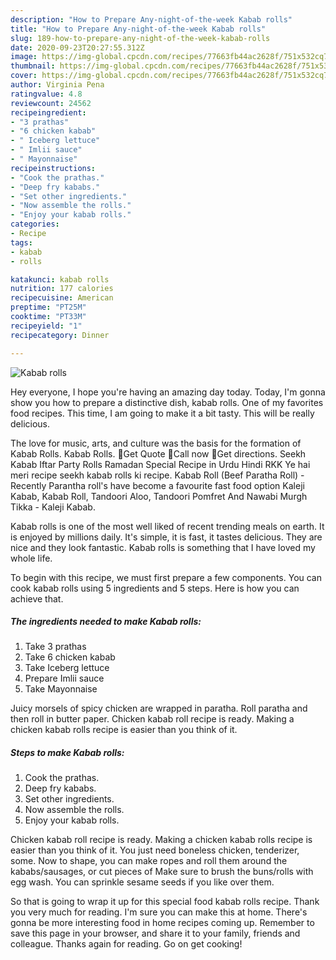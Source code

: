 ```yaml
---
description: "How to Prepare Any-night-of-the-week Kabab rolls"
title: "How to Prepare Any-night-of-the-week Kabab rolls"
slug: 189-how-to-prepare-any-night-of-the-week-kabab-rolls
date: 2020-09-23T20:27:55.312Z
image: https://img-global.cpcdn.com/recipes/77663fb44ac2628f/751x532cq70/kabab-rolls-recipe-main-photo.jpg
thumbnail: https://img-global.cpcdn.com/recipes/77663fb44ac2628f/751x532cq70/kabab-rolls-recipe-main-photo.jpg
cover: https://img-global.cpcdn.com/recipes/77663fb44ac2628f/751x532cq70/kabab-rolls-recipe-main-photo.jpg
author: Virginia Pena
ratingvalue: 4.8
reviewcount: 24562
recipeingredient:
- "3 prathas"
- "6 chicken kabab"
- " Iceberg lettuce"
- " Imlii sauce"
- " Mayonnaise"
recipeinstructions:
- "Cook the prathas."
- "Deep fry kababs."
- "Set other ingredients."
- "Now assemble the rolls."
- "Enjoy your kabab rolls."
categories:
- Recipe
tags:
- kabab
- rolls

katakunci: kabab rolls 
nutrition: 177 calories
recipecuisine: American
preptime: "PT25M"
cooktime: "PT33M"
recipeyield: "1"
recipecategory: Dinner

---
```



![Kabab rolls](https://img-global.cpcdn.com/recipes/77663fb44ac2628f/751x532cq70/kabab-rolls-recipe-main-photo.jpg)

Hey everyone, I hope you're having an amazing day today. Today, I'm gonna show you how to prepare a distinctive dish, kabab rolls. One of my favorites food recipes. This time, I am going to make it a bit tasty. This will be really delicious.

The love for music, arts, and culture was the basis for the formation of Kabab Rolls. Kabab Rolls. Get Quote Call now Get directions. Seekh Kabab Iftar Party Rolls Ramadan Special Recipe in Urdu Hindi RKK Ye hai meri recipe seekh kabab rolls ki recipe. Kabab Roll (Beef Paratha Roll) - Recently Parantha roll&#39;s have become a favourite fast food option Kaleji Kabab, Kabab Roll, Tandoori Aloo, Tandoori Pomfret And Nawabi Murgh Tikka - Kaleji Kabab.

Kabab rolls is one of the most well liked of recent trending meals on earth. It is enjoyed by millions daily. It's simple, it is fast, it tastes delicious. They are nice and they look fantastic. Kabab rolls is something that I have loved my whole life.


To begin with this recipe, we must first prepare a few components. You can cook kabab rolls using 5 ingredients and 5 steps. Here is how you can achieve that.

<!--inarticleads1-->

##### The ingredients needed to make Kabab rolls:

1. Take 3 prathas
1. Take 6 chicken kabab
1. Take  Iceberg lettuce
1. Prepare  Imlii sauce
1. Take  Mayonnaise


Juicy morsels of spicy chicken are wrapped in paratha. Roll paratha and then roll in butter paper. Chicken kabab roll recipe is ready. Making a chicken kabab rolls recipe is easier than you think of it. 

<!--inarticleads2-->

##### Steps to make Kabab rolls:

1. Cook the prathas.
1. Deep fry kababs.
1. Set other ingredients.
1. Now assemble the rolls.
1. Enjoy your kabab rolls.


Chicken kabab roll recipe is ready. Making a chicken kabab rolls recipe is easier than you think of it. You just need boneless chicken, tenderizer, some. Now to shape, you can make ropes and roll them around the kababs/sausages, or cut pieces of Make sure to brush the buns/rolls with egg wash. You can sprinkle sesame seeds if you like over them. 

So that is going to wrap it up for this special food kabab rolls recipe. Thank you very much for reading. I'm sure you can make this at home. There's gonna be more interesting food in home recipes coming up. Remember to save this page in your browser, and share it to your family, friends and colleague. Thanks again for reading. Go on get cooking!

